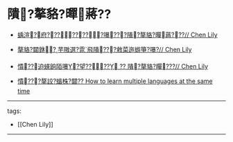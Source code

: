 ﻿---
layout: default
---

# 隤?摮貉?暺蔣??


* [蝺渲?府????????嚗???隤?摮貉?暺蔣???// Chen Lily](https://youtu.be/9mkwwnUgCzQ)
* [摮貉?閮銝?芋隞選?雿飛隤???敹菜迤蝣箏?嚗?// Chen Lily](https://youtu.be/vor6a_1hlJM)
* [憒??迫蝧餉陌嚗?望???? ?? 隤?摮貉?暺???// Chen Lily](https://youtu.be/WxYnyqgO77M)


* [憒???摮詨?蝔株?閮?? How to learn multiple languages at the same time](https://youtu.be/7AY6N-ALUNw)


---
tags:
  - [[Chen Lily]]

---
